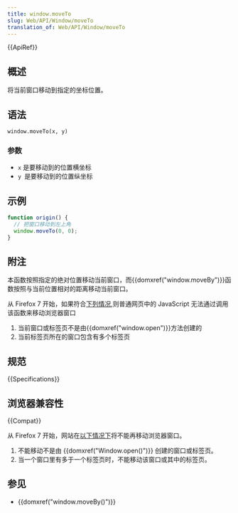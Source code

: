 ```yaml
---
title: window.moveTo
slug: Web/API/Window/moveTo
translation_of: Web/API/Window/moveTo
---
```

{{ApiRef}}

## 概述

将当前窗口移动到指定的坐标位置。

## 语法

```plain
window.moveTo(x, y)
```

### 参数

- `x` 是要移动到的位置横坐标
- `y `是要移动到的位置纵坐标

## 示例

```js
function origin() {
  // 把窗口移动到左上角
  window.moveTo(0, 0);
}
```

## 附注

本函数按照指定的绝对位置移动当前窗口，而{{domxref("window.moveBy")}}函数按照与当前位置相对的距离移动当前窗口。

从 Firefox 7 开始，如果符合[下列情况](https://bugzilla.mozilla.org/show_bug.cgi?id=565541#c24),则普通网页中的 JavaScript 无法通过调用该函数来移动浏览器窗口

1.  当前窗口或标签页不是由{{domxref("window.open")}}方法创建的
2.  当前标签页所在的窗口包含有多个标签页

## 规范

{{Specifications}}

## 浏览器兼容性

{{Compat}}

从 Firefox 7 开始，网站在[以下情况下](https://bugzilla.mozilla.org/show_bug.cgi?id=565541#c24)将不能再移动浏览器窗口。

1.  不能移动不是由 {{domxref("Window.open()")}} 创建的窗口或标签页。
2.  当一个窗口里有多于一个标签页时，不能移动该窗口或其中的标签页。

## 参见

- {{domxref("window.moveBy()")}}

